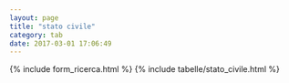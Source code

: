 ```yaml
---
layout: page
title: "stato civile"
category: tab
date: 2017-03-01 17:06:49
---
```


{% include form_ricerca.html %}
{% include tabelle/stato_civile.html %}

